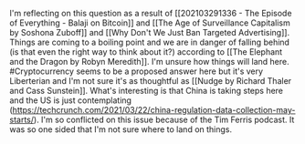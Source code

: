 I'm reflecting on this question as a result of [[202103291336 - The Episode of Everything - Balaji on Bitcoin]] and [[The Age of Surveillance Capitalism by Soshona Zuboff]] and [[Why Don't We Just Ban Targeted Advertising]]. Things are coming to a boiling point and we are in danger of falling behind (is that even the right way to think about it?) according to [[The Elephant and the Dragon by Robyn Meredith]]. I'm unsure how things will land here. #Cryptocurrency seems to be a proposed answer here but it's very Liberterian and I'm not sure it's as thoughtful as [[Nudge by Richard Thaler and Cass Sunstein]]. What's interesting is that China is taking steps here and the US is just contemplating (https://techcrunch.com/2021/03/22/china-regulation-data-collection-may-starts/). I'm so conflicted on this issue because of the Tim Ferris podcast. It was so one sided that I'm not sure where to land on things.